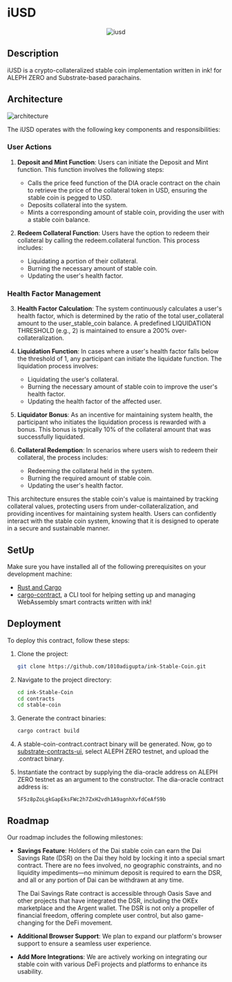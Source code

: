# iUSD

  <div align="center"">
    <img src="https://github.com/1010adigupta/ink-Stable-Coin/assets/121158631/773705e3-96c5-485e-b2e9-5634795940c1" alt="iusd">
  </div>
  


## Description

iUSD is a crypto-collateralized stable coin implementation written in ink! for ALEPH ZERO and Substrate-based parachains.

## Architecture

![architecture](https://github.com/1010adigupta/ink-Stable-Coin/assets/121158631/2d66d4b3-4f86-43aa-8177-af10ccbb445d)

The iUSD operates with the following key components and responsibilities:

### User Actions

1. **Deposit and Mint Function**: Users can initiate the Deposit and Mint function. This function involves the following steps:
   - Calls the price feed function of the DIA oracle contract on the chain to retrieve the price of the collateral token in USD, ensuring the stable coin is pegged to USD.
   - Deposits collateral into the system.
   - Mints a corresponding amount of stable coin, providing the user with a stable coin balance.

2. **Redeem Collateral Function**: Users have the option to redeem their collateral by calling the redeem.collateral function. This process includes:
   - Liquidating a portion of their collateral.
   - Burning the necessary amount of stable coin.
   - Updating the user's health factor.

### Health Factor Management

3. **Health Factor Calculation**: The system continuously calculates a user's health factor, which is determined by the ratio of the total user_collateral amount to the user_stable_coin balance. A predefined LIQUIDATION THRESHOLD (e.g., 2) is maintained to ensure a 200% over-collateralization.

4. **Liquidation Function**: In cases where a user's health factor falls below the threshold of 1, any participant can initiate the liquidate function. The liquidation process involves:
   - Liquidating the user's collateral.
   - Burning the necessary amount of stable coin to improve the user's health factor.
   - Updating the health factor of the affected user.

5. **Liquidator Bonus**: As an incentive for maintaining system health, the participant who initiates the liquidation process is rewarded with a bonus. This bonus is typically 10% of the collateral amount that was successfully liquidated.

6. **Collateral Redemption**: In scenarios where users wish to redeem their collateral, the process includes:
   - Redeeming the collateral held in the system.
   - Burning the required amount of stable coin.
   - Updating the user's health factor.

This architecture ensures the stable coin's value is maintained by tracking collateral values, protecting users from under-collateralization, and providing incentives for maintaining system health. Users can confidently interact with the stable coin system, knowing that it is designed to operate in a secure and sustainable manner.

## SetUp

Make sure you have installed all of the following prerequisites on your development machine:
- [Rust and Cargo]((https://doc.rust-lang.org/cargo/getting-started/installation.html))
- [cargo-contract](https://github.com/paritytech/cargo-contract#installation), a CLI tool for helping setting up and managing WebAssembly smart contracts written with ink!

## Deployment

To deploy this contract, follow these steps:

1. Clone the project:

   ```bash
   git clone https://github.com/1010adigupta/ink-Stable-Coin.git
   ```

2. Navigate to the project directory:

   ```bash
   cd ink-Stable-Coin
   cd contracts
   cd stable-coin
   ```

3. Generate the contract binaries:

   ```bash
   cargo contract build
   ```

4. A stable-coin-contract.contract binary will be generated. Now, go to [substrate-contracts-ui](https://contracts-ui.substrate.io/), select ALEPH ZERO testnet, and upload the .contract binary.

5. Instantiate the contract by supplying the dia-oracle address on ALEPH ZERO testnet as an argument to the constructor. The dia-oracle contract address is:

   ```
   5F5z8pZoLgkGapEksFWc2h7ZxH2vdh1A9agnhXvfdCeAfS9b
   ```

## Roadmap

Our roadmap includes the following milestones:

- **Savings Feature**: Holders of the Dai stable coin can earn the Dai Savings Rate (DSR) on the Dai they hold by locking it into a special smart contract. There are no fees involved, no geographic constraints, and no liquidity impediments—no minimum deposit is required to earn the DSR, and all or any portion of Dai can be withdrawn at any time.

   The Dai Savings Rate contract is accessible through Oasis Save and other projects that have integrated the DSR, including the OKEx marketplace and the Argent wallet. The DSR is not only a propeller of financial freedom, offering complete user control, but also game-changing for the DeFi movement.

- **Additional Browser Support**: We plan to expand our platform's browser support to ensure a seamless user experience.

- **Add More Integrations**: We are actively working on integrating our stable coin with various DeFi projects and platforms to enhance its usability.
